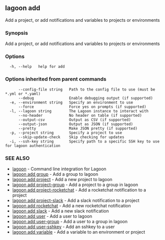 ## lagoon add

Add a project, or add notifications and variables to projects or environments

### Synopsis

Add a project, or add notifications and variables to projects or environments

### Options

```
  -h, --help   help for add
```

### Options inherited from parent commands

```
      --config-file string   Path to the config file to use (must be *.yml or *.yaml)
      --debug                Enable debugging output (if supported)
  -e, --environment string   Specify an environment to use
      --force                Force yes on prompts (if supported)
  -l, --lagoon string        The Lagoon instance to interact with
      --no-header            No header on table (if supported)
      --output-csv           Output as CSV (if supported)
      --output-json          Output as JSON (if supported)
      --pretty               Make JSON pretty (if supported)
  -p, --project string       Specify a project to use
      --skip-update-check    Skip checking for updates
  -i, --ssh-key string       Specify path to a specific SSH key to use for lagoon authentication
```

### SEE ALSO

* [lagoon](lagoon.md)	 - Command line integration for Lagoon
* [lagoon add group](lagoon_add_group.md)	 - Add a group to lagoon
* [lagoon add project](lagoon_add_project.md)	 - Add a new project to lagoon
* [lagoon add project-group](lagoon_add_project-group.md)	 - Add a project to a group in lagoon
* [lagoon add project-rocketchat](lagoon_add_project-rocketchat.md)	 - Add a rocketchat notification to a project
* [lagoon add project-slack](lagoon_add_project-slack.md)	 - Add a slack notification to a project
* [lagoon add rocketchat](lagoon_add_rocketchat.md)	 - Add a new rocketchat notification
* [lagoon add slack](lagoon_add_slack.md)	 - Add a new slack notification
* [lagoon add user](lagoon_add_user.md)	 - Add a user to lagoon
* [lagoon add user-group](lagoon_add_user-group.md)	 - Add a user to a group in lagoon
* [lagoon add user-sshkey](lagoon_add_user-sshkey.md)	 - Add an sshkey to a user
* [lagoon add variable](lagoon_add_variable.md)	 - Add a variable to an environment or project

